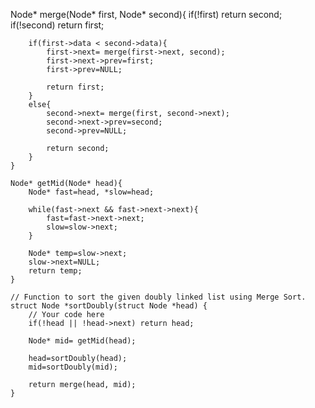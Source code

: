  Node* merge(Node* first, Node* second){
        if(!first) return second;
        if(!second) return first;
        
        if(first->data < second->data){
            first->next= merge(first->next, second);
            first->next->prev=first;
            first->prev=NULL;
            
            return first;
        }
        else{
            second->next= merge(first, second->next);
            second->next->prev=second;
            second->prev=NULL;
            
            return second; 
        }
    }
  
    Node* getMid(Node* head){
        Node* fast=head, *slow=head;
        
        while(fast->next && fast->next->next){
            fast=fast->next->next;
            slow=slow->next;
        }
        
        Node* temp=slow->next;
        slow->next=NULL;
        return temp;
    }
  
    // Function to sort the given doubly linked list using Merge Sort.
    struct Node *sortDoubly(struct Node *head) {
        // Your code here
        if(!head || !head->next) return head;
        
        Node* mid= getMid(head);
        
        head=sortDoubly(head);
        mid=sortDoubly(mid);
        
        return merge(head, mid);
    }
